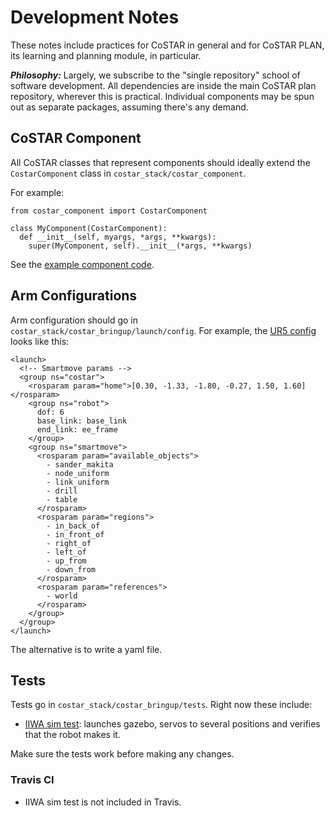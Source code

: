 
# Development Notes

These notes include practices for CoSTAR in general and for CoSTAR PLAN, its learning and planning module, in particular.

***Philosophy:*** Largely, we subscribe to the "single repository" school of software development. All dependencies are inside the main CoSTAR plan repository, wherever this is practical. Individual components may be spun out as separate packages, assuming there's any demand.

## CoSTAR Component

All CoSTAR classes that represent components should ideally extend the `CostarComponent` class in `costar_stack/costar_component`.

For example:
```
from costar_component import CostarComponent

class MyComponent(CostarComponent):
  def __init__(self, myargs, *args, **kwargs):
    super(MyComponent, self).__init__(*args, **kwargs)
```

See the [example component code](costar_component/example_component.py).

## Arm Configurations

Arm configuration should go in `costar_stack/costar_bringup/launch/config`. For example, the [UR5 config](costar_bringup/launch/config/ur5.launch) looks like this:
```
<launch>
  <!-- Smartmove params -->
  <group ns="costar">
    <rosparam param="home">[0.30, -1.33, -1.80, -0.27, 1.50, 1.60]</rosparam>
    <group ns="robot">
      dof: 6
      base_link: base_link
      end_link: ee_frame
    </group>
    <group ns="smartmove">
      <rosparam param="available_objects">
        - sander_makita
        - node_uniform
        - link_uniform
        - drill
        - table
      </rosparam>
      <rosparam param="regions">
        - in_back_of
        - in_front_of
        - right_of
        - left_of
        - up_from
        - down_from
      </rosparam>
      <rosparam param="references">
        - world
      </rosparam>
    </group>
  </group>
</launch>
```

The alternative is to write a yaml file.

## Tests

Tests go in `costar_stack/costar_bringup/tests`. Right now these include:
  - [IIWA sim test](costar_bringup/tests/iiwa_test.py): launches gazebo, servos to several positions and verifies that the robot makes it.


Make sure the tests work before making any changes.

### Travis CI

  - IIWA sim test is not included in Travis.
